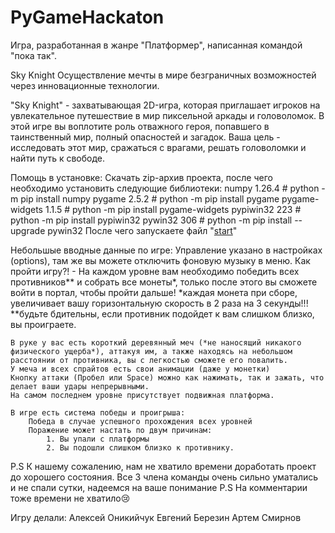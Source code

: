 ﻿# PyGameHackaton
 Игра, разработанная в жанре "Платформер", написанная командой "пока так".

Sky Knight
Осуществление мечты в мире безграничных возможностей через инновационные технологии.

"Sky Knight" - захватывающая 2D-игра, которая приглашает игроков на увлекательное путешествие в мир пиксельной аркады и головоломок. В этой игре вы воплотите роль отважного героя, попавшего в таинственный мир, полный опасностей и загадок. Ваша цель - исследовать этот мир, сражаться с врагами, решать головоломки и найти путь к свободе.

Помощь в установке:
    Скачать zip-архив проекта, после чего необходимо установить следующие библиотеки:
        numpy          1.26.4  #  python -m pip install numpy 
        pygame         2.5.2  #  python -m pip install pygame
        pygame-widgets 1.1.5  #  python -m pip install pygame-widgets
        pypiwin32      223  #  python -m pip install pypiwin32
        pywin32        306  #  python -m pip install --upgrade pywin32
    После чего запускаете файл "[start](start.py)"


Небольшые вводные данные по игре:
    Управление указано в настройках (options), там же вы можете отключить фоновую музыку в меню.
      Как пройти игру?!
    - На каждом уровне вам необходимо победить всех противников** и собрать все монеты*, только после этого вы сможете войти в портал, чтобы пройти дальше!
    *каждая монета при сборе, увеличивает вашу горизонтальную скорость в 2 раза на 3 секунды!!!
    **будьте бдительны, если противник подойдет к вам слишком близко, вы проиграете.

    В руке у вас есть короткий деревянный меч (*не наносящий никакого физического ущерба*), аттакуя им, а также находясь на небольшом расстоянии от противника, вы с легкостью сможете его повалить.
    У меча и всех спрайтов есть свои анимации (даже у монетки)
    Кнопку аттаки (Пробел или Space) можно как нажимать, так и зажать, что делает ваши удары непрерывными.
    На самом последнем уровне присутствует подвижная платформа.
    
    В игре есть система победы и проигрыша:
        Победа в случае успешного прохождения всех уровней
        Поражение может настать по двум причинам:
            1. Вы упали с платформы
            2. Вы подошли слишком близко к противнику.










P.S К нашему сожалению, нам не хватило времени доработать проект до хорошего состояния. Все 3 члена команды очень сильно уматались и не спали сутки, надеемся на ваше понимание
    P.S На комментарии тоже времени не хватило😢

Игру делали:
Алексей Оникийчук
Евгений Березин
Артем Смирнов

